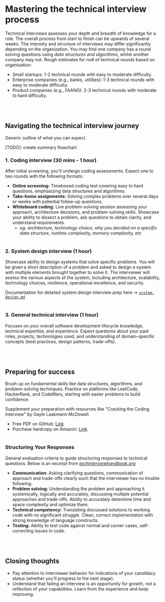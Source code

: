 # Mastering the technical interview process
Technical interviews assesses your depth and breadth of knowledge for a role. The overall process from start to finish can be upwards of several weeks. The intensity and structure of interviews may differ significantly depending on the organization. You may find one company has a round solving questions using  _data structures and algorithms_, whilst another company may not.
Rough estimates for no# of technical rounds based on organisation:
- Small startups: 1-2 technical rounds with easy to moderate difficulty.
- Enterprise companies (e.g., banks, utilities): 1-3 technical rounds with easy to moderate difficulty.
- Product companies (e.g., FAANG): 2-3 technical rounds with moderate to hard difficulty.

<br></br>


## Navigating the technical interview journey
Generic outline of what you can expect.

[TODO]: create summary flowchart


### 1. Coding interview (30 mins - 1 hour)
After initial screening, you'll undergo coding assessments. Expect one to two rounds with the following formats:
- **Online screening:** Timeboxed coding test covering easy to hard questions, emphasizing data structures and algorithms.
- **Take-home assignments:** Solving complex problems over several days or weeks with potential follow-up questions.
- **Whiteboard coding:** Live problem-solving session assessing your approach, architecture decisions, and problem-solving skills. Showcase your ability to dissect a problem, ask questions to obtain clarity, and understand requirements.
  - _eg. architecture, technology choice, why you decided on a specific data structure, runtime complexity, memory complexity, etc_
<br></br>

### 2. System design interview (1 hour)
Showcase ability to design systems that solve specific problems. You will be given a short description of a problem and asked to design a system with multiple elements brought together to solve it. The interviewer will assess the various aspects of the system, including architecture, scalability, technology choices, resilience, operational excellence, and security.

Documentation for detailed system design interview prep here -> [`system-design.md`](interviews/system-design.md)
<br></br>

### 3. General technical interview (1 hour)
Focuses on your overall software development lifecycle knowledge, technical expertise, and experience. Expect questions about your past roles, projects, technologies used, and understanding of domain-specific concepts (best practices, design patterns, trade-offs).

<br></br>
## Preparing for success
Brush up on fundamental skills like data structures, algorithms, and problem-solving techniques. Practice on platforms like LeetCode, HackerRank, and CodeWars, starting with easier problems to build confidence. 

Supplement your preparation with resources like "Cracking the Coding Interview" by Gayle Laakmann McDowell.
- Free PDF on GitHub: [Link](https://github.com/Avinash987/Coding/blob/master/Cracking-the-Coding-Interview-6th-Edition-189-Programming-Questions-and-Solutions.pdf)
- Purchase hardcopy on Amazon: [Link](https://www.amazon.com.au/Cracking-Coding-Interview-Programming-Questions/dp/0984782850)
<br></br>

### Structuring Your Responses
General evaluation criteria to guide structuring responses to technical questions. Below is an excerpt from [_techinterviewhandbook.org_](https://www.techinterviewhandbook.org/coding-interview-prep/)
- **Communication:** Asking clarifying questions, communication of approach and trade-offs clearly such that the interviewer has no trouble following.
- **Problem solving:** Understanding the problem and approaching it systemically, logically and accurately, discussing multiple potential approaches and trade-offs. Ability to accurately determine time and space complexity and optimize them.
- **Technical competency:** Translating discussed solutions to working code with no significant struggle. Clean, correct implementation with strong knowledge of language constructs.
- **Testing:** Ability to test code against normal and corner cases, self-correcting issues in code.

<br></br>
## Closing thoughts
- Pay attention to interviewer behavior for indications of your candidacy status (whether you'll progress to the next stage).
- Understand that failing an interview is an opportunity for growth, not a reflection of your capabilities. Learn from the experience and keep improving.
